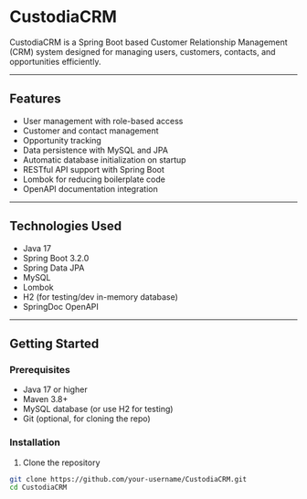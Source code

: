 # CustodiaCRM

CustodiaCRM is a Spring Boot based Customer Relationship Management (CRM) system designed for managing users, customers, contacts, and opportunities efficiently.

---

## Features

- User management with role-based access
- Customer and contact management
- Opportunity tracking
- Data persistence with MySQL and JPA
- Automatic database initialization on startup
- RESTful API support with Spring Boot
- Lombok for reducing boilerplate code
- OpenAPI documentation integration

---

## Technologies Used

- Java 17
- Spring Boot 3.2.0
- Spring Data JPA
- MySQL
- Lombok
- H2 (for testing/dev in-memory database)
- SpringDoc OpenAPI

---

## Getting Started

### Prerequisites

- Java 17 or higher
- Maven 3.8+
- MySQL database (or use H2 for testing)
- Git (optional, for cloning the repo)

### Installation

1. Clone the repository

```bash
git clone https://github.com/your-username/CustodiaCRM.git
cd CustodiaCRM
